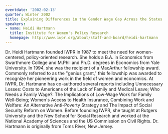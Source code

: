 ```yaml
---
eventdate: '2002-02-13'
quarter: Winter 2002
title: Explaining Differences in the Gender Wage Gap Across the States
speakers:
- name: Heidi Hartmann
  title: Institute for Women's Policy Research
  homepage: http://www.iwpr.org/about/staff-and-board/heidi-hartmann
---
```

Dr. Heidi Hartmann founded IWPR in 1987 to meet the need for women-centered, policy-oriented research. She holds a B.A. in Economics from Swarthmore College and M.Phil and Ph.D. degrees in Economics from Yale University. In 1994, she was the recipient of a MacArthur fellowship award. Commonly referred to as the &quot;genius grant,&quot; this fellowship was awarded to recognize her pioneering work in the field of women and economics. At IWPR, Dr. Hartmann has co-authored several reports including Unnecessary Losses: Costs to Americans of the Lack of Family and Medical Leave; Who Needs a Family Wage?: The Implications of Low-Wage Work for Family Well-Being; Women's Access to Health Insurance, Combining Work and Welfare: An Alternative Anti-Poverty Strategy and The Impact of Social Security Reform on Women. Before founding IWPR, she taught at Rutgers University and the New School for Social Research and worked at the National Academy of Sciences and the US Commission on Civil Rights. Dr. Hartmann is originally from Toms River, New Jersey.